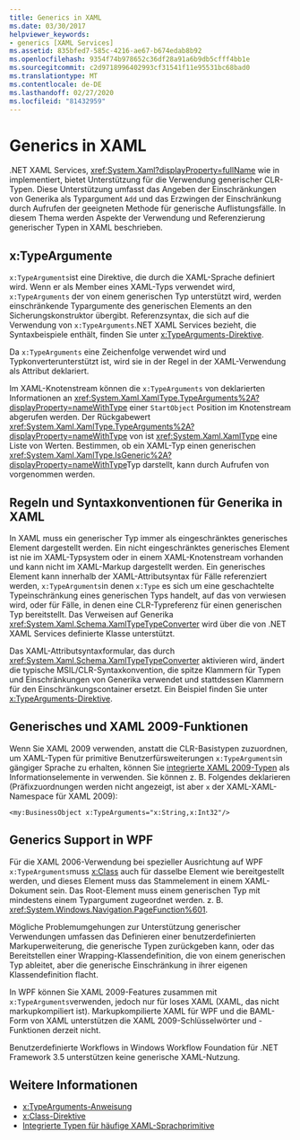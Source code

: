 ```yaml
---
title: Generics in XAML
ms.date: 03/30/2017
helpviewer_keywords:
- generics [XAML Services]
ms.assetid: 835bfed7-585c-4216-ae67-b674edab8b92
ms.openlocfilehash: 9354f74b978652c36df28a91a6b9db5cfff4bb1e
ms.sourcegitcommit: c2d9718996402993cf31541f11e95531bc68bad0
ms.translationtype: MT
ms.contentlocale: de-DE
ms.lasthandoff: 02/27/2020
ms.locfileid: "81432959"
---
```

# <a name="generics-in-xaml"></a>Generics in XAML

.NET XAML Services, <xref:System.Xaml?displayProperty=fullName> wie in implementiert, bietet Unterstützung für die Verwendung generischer CLR-Typen. Diese Unterstützung umfasst das Angeben der Einschränkungen von Generika als Typargument `Add` und das Erzwingen der Einschränkung durch Aufrufen der geeigneten Methode für generische Auflistungsfälle. In diesem Thema werden Aspekte der Verwendung und Referenzierung generischer Typen in XAML beschrieben.

## <a name="xtypearguments"></a>x:TypeArgumente

`x:TypeArguments`ist eine Direktive, die durch die XAML-Sprache definiert wird. Wenn er als Member eines XAML-Typs verwendet wird, `x:TypeArguments` der von einem generischen Typ unterstützt wird, werden einschränkende Typargumente des generischen Elements an den Sicherungskonstruktor übergibt. Referenzsyntax, die sich auf die Verwendung von `x:TypeArguments`.NET XAML Services bezieht, die Syntaxbeispiele enthält, finden Sie unter [x:TypeArguments-Direktive](xtypearguments-directive.md).

Da `x:TypeArguments` eine Zeichenfolge verwendet wird und Typkonverterunterstützt ist, wird sie in der Regel in der XAML-Verwendung als Attribut deklariert.

Im XAML-Knotenstream können die `x:TypeArguments` von deklarierten Informationen an <xref:System.Xaml.XamlType.TypeArguments%2A?displayProperty=nameWithType> einer `StartObject` Position im Knotenstream abgerufen werden. Der Rückgabewert <xref:System.Xaml.XamlType.TypeArguments%2A?displayProperty=nameWithType> von ist <xref:System.Xaml.XamlType> eine Liste von Werten. Bestimmen, ob ein XAML-Typ einen generischen <xref:System.Xaml.XamlType.IsGeneric%2A?displayProperty=nameWithType>Typ darstellt, kann durch Aufrufen von vorgenommen werden.

## <a name="rules-and-syntax-conventions-for-generics-in-xaml"></a>Regeln und Syntaxkonventionen für Generika in XAML

In XAML muss ein generischer Typ immer als eingeschränktes generisches Element dargestellt werden. Ein nicht eingeschränktes generisches Element ist nie im XAML-Typsystem oder in einem XAML-Knotenstream vorhanden und kann nicht im XAML-Markup dargestellt werden. Ein generisches Element kann innerhalb der XAML-Attributsyntax für Fälle referenziert werden, `x:TypeArguments`in denen `x:Type` es sich um eine geschachtelte Typeinschränkung eines generischen Typs handelt, auf das von verwiesen wird, oder für Fälle, in denen eine CLR-Typreferenz für einen generischen Typ bereitstellt. Das Verweisen auf Generika <xref:System.Xaml.Schema.XamlTypeTypeConverter> wird über die von .NET XAML Services definierte Klasse unterstützt.

Das XAML-Attributsyntaxformular, das durch <xref:System.Xaml.Schema.XamlTypeTypeConverter> aktivieren wird, ändert die typische MSIL/CLR-Syntaxkonvention, die spitze Klammern für Typen und Einschränkungen von Generika verwendet und stattdessen Klammern für den Einschränkungscontainer ersetzt. Ein Beispiel finden Sie unter [x:TypeArguments-Direktive](xtypearguments-directive.md).

## <a name="generics-and-xaml-2009-features"></a>Generisches und XAML 2009-Funktionen

Wenn Sie XAML 2009 verwenden, anstatt die CLR-Basistypen zuzuordnen, um XAML-Typen für primitive Benutzerfürsweiterungen `x:TypeArguments`in gängiger Sprache zu erhalten, können Sie [integrierte XAML 2009-Typen](types-for-primitives.md) als Informationselemente in verwenden. Sie können z. B. Folgendes deklarieren (Präfixzuordnungen werden nicht angezeigt, ist aber `x` der XAML-XAML-Namespace für XAML 2009):

```xaml
<my:BusinessObject x:TypeArguments="x:String,x:Int32"/>
```

## <a name="generics-support-in-wpf"></a>Generics Support in WPF

Für die XAML 2006-Verwendung bei spezieller Ausrichtung auf WPF `x:TypeArguments`muss [x:Class](xclass-directive.md) auch für dasselbe Element wie bereitgestellt werden, und dieses Element muss das Stammelement in einem XAML-Dokument sein. Das Root-Element muss einem generischen Typ mit mindestens einem Typargument zugeordnet werden. z. B. <xref:System.Windows.Navigation.PageFunction%601>.

Mögliche Problemumgehungen zur Unterstützung generischer Verwendungen umfassen das Definieren einer benutzerdefinierten Markuperweiterung, die generische Typen zurückgeben kann, oder das Bereitstellen einer Wrapping-Klassendefinition, die von einem generischen Typ ableitet, aber die generische Einschränkung in ihrer eigenen Klassendefinition flacht.

In WPF können Sie XAML 2009-Features zusammen mit `x:TypeArguments`verwenden, jedoch nur für loses XAML (XAML, das nicht markupkompiliert ist). Markupkompilierte XAML für WPF und die BAML-Form von XAML unterstützen die XAML 2009-Schlüsselwörter und -Funktionen derzeit nicht.

Benutzerdefinierte Workflows in Windows Workflow Foundation für .NET Framework 3.5 unterstützen keine generische XAML-Nutzung.

## <a name="see-also"></a>Weitere Informationen

- [x:TypeArguments-Anweisung](xtypearguments-directive.md)
- [x:Class-Direktive](xclass-directive.md)
- [Integrierte Typen für häufige XAML-Sprachprimitive](types-for-primitives.md)
